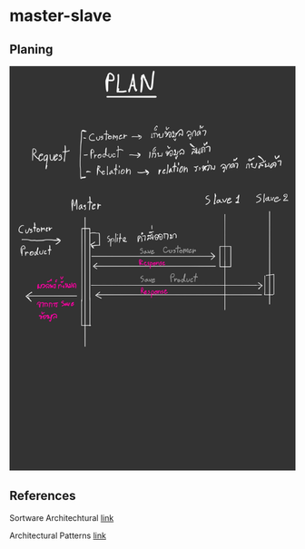 # master-slave

## Planing

![alt text](./document/plan-master-slave.jpg "planning")

## References

Sortware Architechtural [link](https://towardsdatascience.com/10-common-software-architectural-patterns-in-a-nutshell-a0b47a1e9013)

Architectural Patterns [link](https://www.ou.nl/documents/40554/791670/IM0203_03.pdf/30dae517-691e-b3c7-22ed-a55ad27726d6)